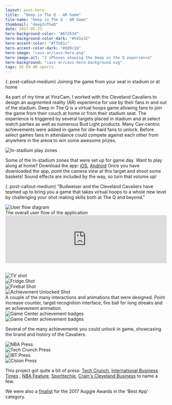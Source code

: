 ```yaml
---
layout: post-hero
title:  "Deep in The Q - AR Game"
tile-name: "Deep in The Q - AR Game"
thumbnail: "deepInTheQ"
date: 2017-05-23
hero-background-color: "#6f263d"
hero-background-color-dark: "#541e32"
hero-accent-color: "#ffb81c"
hero-accent-color-dark: "#dd9c1b"
hero-image: "cavs-ar/cavs-hero.png"
hero-image-alt: "2 iPhones showing the Deep in the Q experience"
hero-background: "cavs-ar/cavs-hero-background.svg"
tags: UI UX AR sports
---
```


{:.post-callout-medium}
Joining the game from your seat in stadium or at home

<!-- <div class="image-container"><img src="../img/cavs-ar/deepinTheQHero.png" alt="Hero Image"/></div> -->

As part of my time at YinzCam, I worked with the Cleveland Cavaliers to design an augmented reality (AR) experience for use by their fans in and out of the stadium. Deep in The Q is a virtual hoops game allowing fans to join the game from their couch at home or from their stadium seat. The experience is triggered by several targets placed in stadium and at select watch parties as well as numerous Bud Light products. Many Cav-centric achievements were added in-game for die-hard fans to unlock. Before select games fans in attendance could compete against each other from anywhere in the arena to win some awesome prizes.

<div class="grid-x">
  <div class="cell small-12">
    <img src="../img/cavs-ar/in-stadium.jpg" alt="In-stadium play zones">
  </div>
</div>

Some of the In-stadium zones that were set up for game day. Want to play along at home? Download the app: <a target="_blank" rel="noopener" href="https://itunes.apple.com/us/app/deep-in-the-q/id1225687551?mt=8">iOS</a>, <a target="_blank" rel="noopener" href="https://play.google.com/store/apps/details?id=com.yinzcam.deepintheq&hl=en">Android</a> Once you have downloaded the app, point the camera view at this target and shoot some baskets! Sound effects are included by the way, so turn that volume up!


{:.post-callout-medium}
"Budweiser and the Cleveland Cavaliers have teamed up to bring you a game that takes virtual hoops to a whole new level by challenging your shot making skills both at The Q and beyond."

<div class="grid-x">
  <div class="cell">
    <img src="../img/cavs-ar/userflow.jpg" alt="User flow diagram">
  </div>
</div>
The overall user flow of the application

<div class="grid-x">
  <div class="cell">
    <iframe width="100%" src="https://www.youtube.com/embed/Iwb5-t_nVJE" title="YouTube video player" frameborder="0" allow="accelerometer; autoplay; clipboard-write; encrypted-media; gyroscope; picture-in-picture" allowfullscreen></iframe>
  </div>
</div>


<div class="grid-x" style="margin-top:30px">
  <div class="small-6 medium-3 cell"><img src="../img/cavs-ar/tv.gif" alt="TV shot"/></div>
  <div class="small-6 medium-3 cell"><img src="../img/cavs-ar/fridge.gif" alt="Fridge Shot"/></div>
  <div class="small-6 medium-3 cell"><img src="../img/cavs-ar/fire.gif" alt="Firebal Shot"/></div>
  <div class="small-6 medium-3 cell"><img src="../img/cavs-ar/brickhouse.gif" alt="Achievement Unlocked Shot"/></div>
</div>
A couple of the many interactions and animations that were designed. Point increase counter, target recognition interface, fire ball for long streaks and an achievement animation.

<div class="grid-x">
  <div class="cell small-12 medium-6">
    <img src="../img/cavs-ar/awards2.jpg" alt="Game Center achievement badges">
  </div>
  <div class="cell small-12 medium-6">
    <img src="../img/cavs-ar/awards.jpg" alt="Game Center achievement badges">
  </div>
</div>

Several of the many achievements you could unlock in game, showcasing the brand and history of the Cavaliers.

<div class="grid-x">
    <div class="medium-6 large-6 cell">
    <img src="../img/cavs-ar/nba.png" alt="NBA Press" /></div>
    <div class="medium-6 large-6 cell">
    <img src="../img/cavs-ar/techcrunch.png" alt="Tech Crunch Press" /></div>
    <div class="medium-6 large-6 cell">
    <img src="../img/cavs-ar/ibt.png" alt="IBT Press" /></div>
    <div class="medium-6 large-6 cell">
    <img src="../img/cavs-ar/cision.png" alt="Cision Press" /></div>
</div>

This project got quite a bit of press: <a href="https://techcrunch.com/2017/04/19/an-nba-team-is-turning-their-scoreboard-into-an-ar-basketball-game/">Tech Crunch</a>, <a href="https://www.ibtimes.co.uk/nba-basketball-team-launches-augmented-reality-game-app-distract-you-tournaments-1617856">International Business Times</a> , <a href="https://www.nba.com/cavaliers/features/deep-in-the-q-180509">NBA Feature</a>, <a href="https://www.sporttechie.com/cleveland-cavaliers-transform-quicken-loans-arena-jumbotron-into-virtual-pop-a-shot/">Sporttechie</a>, <a href="https://www.crainscleveland.com/article/20170420/BLOGS06/170429978/cavs-yinzcam-combine-to-create-augmented-reality-app">Crain's Cleveland Business</a> to name a few.

We were also a <a href="http://awe2017.com/2017-auggie-awards.html">finalist</a> for the 2017 Auggie Awards in the 'Best App' category.